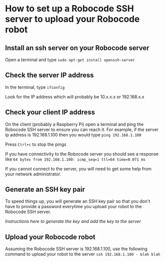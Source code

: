 # How to set up a Robocode SSH server to upload your Robocode robot

## Install an ssh server on your Robocode server

Open a terminal and type ```sudo apt-get install openssh-server```

## Check the server IP address

In the terminal, type ```ifconfig```

Look for the IP address which will probably be 10.x.x.x or 192.168.x.x

## Check your client IP address

On the client (probably a Raspberry Pi) open a terminal and ping the Robocode SSH server to ensure you can reach it.  For example, if the server ip address is 192.168.1.100 then you would type ```ping 192.168.1.100```

Press ```Ctrl+c``` to stop the pings

If you have connectivity to the Robocode server you should see a response like ```64 bytes from 192.168.1.100: icmp_seq=1 ttl=64 time=0.071 ms```

If you cannot connect to the server, you will need to get some help from your network administrator.

## Generate an SSH key pair

To speed things up, you will generate an SSH key pair so that you don't have to provide a password everytime you upload your robot to the Robocode SSH server.

*Instructions here to generate the key and add the key to the server*

## Upload your Robocode robot

Assuming the Robocode SSH server is 192.168.1.100, use the following command to upload your robot to the server ```ssh 192.168.1.100 - blah blah```


